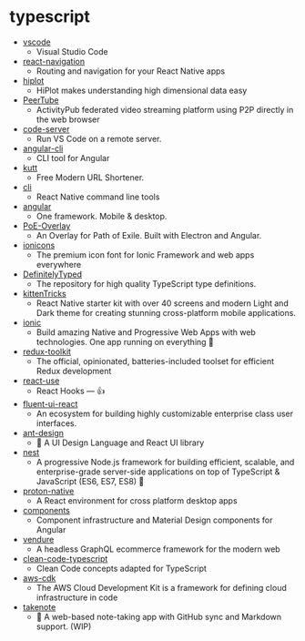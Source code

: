 # typescript
- [vscode](https://github.com/microsoft/vscode)
  - Visual Studio Code
- [react-navigation](https://github.com/react-navigation/react-navigation)
  - Routing and navigation for your React Native apps
- [hiplot](https://github.com/facebookresearch/hiplot)
  - HiPlot makes understanding high dimensional data easy
- [PeerTube](https://github.com/Chocobozzz/PeerTube)
  - ActivityPub federated video streaming platform using P2P directly in the web browser
- [code-server](https://github.com/cdr/code-server)
  - Run VS Code on a remote server.
- [angular-cli](https://github.com/angular/angular-cli)
  - CLI tool for Angular
- [kutt](https://github.com/thedevs-network/kutt)
  - Free Modern URL Shortener.
- [cli](https://github.com/react-native-community/cli)
  - React Native command line tools
- [angular](https://github.com/angular/angular)
  - One framework. Mobile & desktop.
- [PoE-Overlay](https://github.com/Kyusung4698/PoE-Overlay)
  - An Overlay for Path of Exile. Built with Electron and Angular.
- [ionicons](https://github.com/ionic-team/ionicons)
  - The premium icon font for Ionic Framework and web apps everywhere
- [DefinitelyTyped](https://github.com/DefinitelyTyped/DefinitelyTyped)
  - The repository for high quality TypeScript type definitions.
- [kittenTricks](https://github.com/akveo/kittenTricks)
  - React Native starter kit with over 40 screens and modern Light and Dark theme for creating stunning cross-platform mobile applications.
- [ionic](https://github.com/ionic-team/ionic)
  - Build amazing Native and Progressive Web Apps with web technologies. One app running on everything 🎉
- [redux-toolkit](https://github.com/reduxjs/redux-toolkit)
  - The official, opinionated, batteries-included toolset for efficient Redux development
- [react-use](https://github.com/streamich/react-use)
  - React Hooks — 👍
- [fluent-ui-react](https://github.com/microsoft/fluent-ui-react)
  - An ecosystem for building highly customizable enterprise class user interfaces.
- [ant-design](https://github.com/ant-design/ant-design)
  - 🌈 A UI Design Language and React UI library
- [nest](https://github.com/nestjs/nest)
  - A progressive Node.js framework for building efficient, scalable, and enterprise-grade server-side applications on top of TypeScript & JavaScript (ES6, ES7, ES8) 🚀
- [proton-native](https://github.com/kusti8/proton-native)
  - A React environment for cross platform desktop apps
- [components](https://github.com/angular/components)
  - Component infrastructure and Material Design components for Angular
- [vendure](https://github.com/vendure-ecommerce/vendure)
  - A headless GraphQL ecommerce framework for the modern web
- [clean-code-typescript](https://github.com/labs42io/clean-code-typescript)
  - Clean Code concepts adapted for TypeScript
- [aws-cdk](https://github.com/aws/aws-cdk)
  - The AWS Cloud Development Kit is a framework for defining cloud infrastructure in code
- [takenote](https://github.com/taniarascia/takenote)
  - 📝 A web-based note-taking app with GitHub sync and Markdown support. (WIP)
